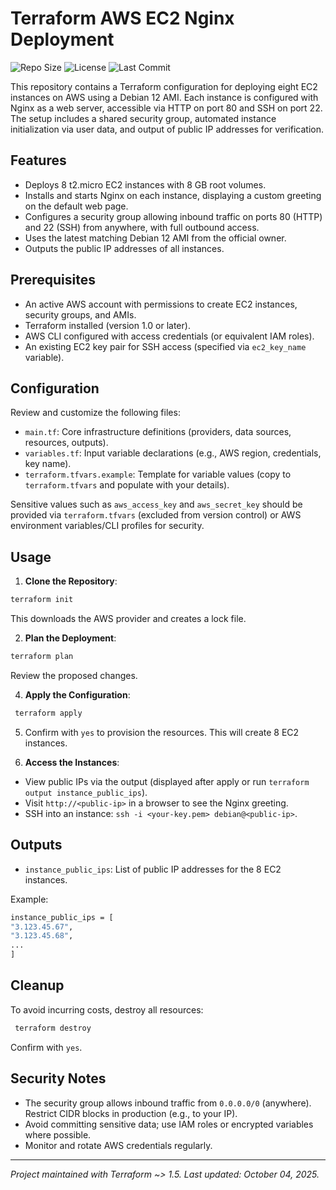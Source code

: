 # Terraform AWS EC2 Nginx Deployment

![Repo Size](https://img.shields.io/github/repo-size/VargasCardona/ec2-terraform?style=for-the-badge)
![License](https://img.shields.io/github/license/VargasCardona/ec2-terraform?style=for-the-badge)
![Last Commit](https://img.shields.io/github/last-commit/VargasCardona/ec2-terraform?style=for-the-badge)

This repository contains a Terraform configuration for deploying eight EC2 instances on AWS using a Debian 12 AMI. Each instance is configured with Nginx as a web server, accessible via HTTP on port 80 and SSH on port 22. The setup includes a shared security group, automated instance initialization via user data, and output of public IP addresses for verification.

## Features
- Deploys 8 t2.micro EC2 instances with 8 GB root volumes.
- Installs and starts Nginx on each instance, displaying a custom greeting on the default web page.
- Configures a security group allowing inbound traffic on ports 80 (HTTP) and 22 (SSH) from anywhere, with full outbound access.
- Uses the latest matching Debian 12 AMI from the official owner.
- Outputs the public IP addresses of all instances.

## Prerequisites
- An active AWS account with permissions to create EC2 instances, security groups, and AMIs.
- Terraform installed (version 1.0 or later).
- AWS CLI configured with access credentials (or equivalent IAM roles).
- An existing EC2 key pair for SSH access (specified via `ec2_key_name` variable).

## Configuration
Review and customize the following files:
- `main.tf`: Core infrastructure definitions (providers, data sources, resources, outputs).
- `variables.tf`: Input variable declarations (e.g., AWS region, credentials, key name).
- `terraform.tfvars.example`: Template for variable values (copy to `terraform.tfvars` and populate with your details).

Sensitive values such as `aws_access_key` and `aws_secret_key` should be provided via `terraform.tfvars` (excluded from version control) or AWS environment variables/CLI profiles for security.

## Usage
1. **Clone the Repository**:
  ```bash
  terraform init
  ```
  This downloads the AWS provider and creates a lock file.

2. **Plan the Deployment**:
  ```bash
  terraform plan
  ```
Review the proposed changes.

4. **Apply the Configuration**:
 ```bash
  terraform apply
  ```

5. Confirm with `yes` to provision the resources. This will create 8 EC2 instances.

6. **Access the Instances**:
- View public IPs via the output (displayed after apply or run `terraform output instance_public_ips`).
- Visit `http://<public-ip>` in a browser to see the Nginx greeting.
- SSH into an instance: `ssh -i <your-key.pem> debian@<public-ip>`.

## Outputs
- `instance_public_ips`: List of public IP addresses for the 8 EC2 instances.

Example:
 ```bash
instance_public_ips = [
"3.123.45.67",
"3.123.45.68",
...
]
  ```
## Cleanup
To avoid incurring costs, destroy all resources:
 ```bash
  terraform destroy
  ```

Confirm with `yes`.

## Security Notes
- The security group allows inbound traffic from `0.0.0.0/0` (anywhere). Restrict CIDR blocks in production (e.g., to your IP).
- Avoid committing sensitive data; use IAM roles or encrypted variables where possible.
- Monitor and rotate AWS credentials regularly.

---

*Project maintained with Terraform ~> 1.5. Last updated: October 04, 2025.*
